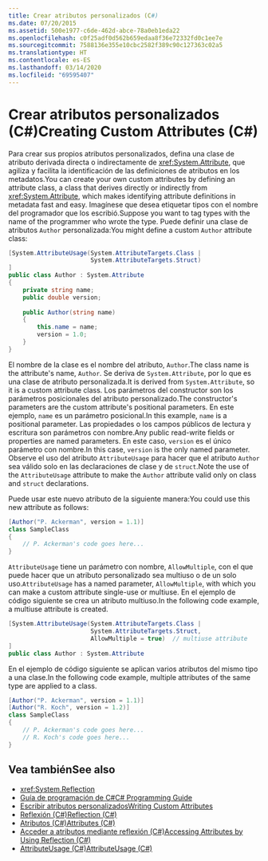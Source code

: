 ```yaml
---
title: Crear atributos personalizados (C#)
ms.date: 07/20/2015
ms.assetid: 500e1977-c6de-462d-abce-78a0eb1eda22
ms.openlocfilehash: c0f25adf0d562b659edaa8f36e72332fd0c1ee7e
ms.sourcegitcommit: 7588136e355e10cbc2582f389c90c127363c02a5
ms.translationtype: HT
ms.contentlocale: es-ES
ms.lasthandoff: 03/14/2020
ms.locfileid: "69595407"
---
```

# <a name="creating-custom-attributes-c"></a><span data-ttu-id="fbe6a-102">Crear atributos personalizados (C#)</span><span class="sxs-lookup"><span data-stu-id="fbe6a-102">Creating Custom Attributes (C#)</span></span>
<span data-ttu-id="fbe6a-103">Para crear sus propios atributos personalizados, defina una clase de atributo derivada directa o indirectamente de <xref:System.Attribute>, que agiliza y facilita la identificación de las definiciones de atributos en los metadatos.</span><span class="sxs-lookup"><span data-stu-id="fbe6a-103">You can create your own custom attributes by defining an attribute class, a class that derives directly or indirectly from <xref:System.Attribute>, which makes identifying attribute definitions in metadata fast and easy.</span></span> <span data-ttu-id="fbe6a-104">Imagínese que desea etiquetar tipos con el nombre del programador que los escribió.</span><span class="sxs-lookup"><span data-stu-id="fbe6a-104">Suppose you want to tag types with the name of the programmer who wrote the type.</span></span> <span data-ttu-id="fbe6a-105">Puede definir una clase de atributos `Author` personalizada:</span><span class="sxs-lookup"><span data-stu-id="fbe6a-105">You might define a custom `Author` attribute class:</span></span>  
  
```csharp  
[System.AttributeUsage(System.AttributeTargets.Class |  
                       System.AttributeTargets.Struct)  
]  
public class Author : System.Attribute  
{  
    private string name;  
    public double version;  
  
    public Author(string name)  
    {  
        this.name = name;  
        version = 1.0;  
    }  
}  
```  
  
 <span data-ttu-id="fbe6a-106">El nombre de la clase es el nombre del atributo, `Author`.</span><span class="sxs-lookup"><span data-stu-id="fbe6a-106">The class name is the attribute's name, `Author`.</span></span> <span data-ttu-id="fbe6a-107">Se deriva de `System.Attribute`, por lo que es una clase de atributo personalizada.</span><span class="sxs-lookup"><span data-stu-id="fbe6a-107">It is derived from `System.Attribute`, so it is a custom attribute class.</span></span> <span data-ttu-id="fbe6a-108">Los parámetros del constructor son los parámetros posicionales del atributo personalizado.</span><span class="sxs-lookup"><span data-stu-id="fbe6a-108">The constructor's parameters are the custom attribute's positional parameters.</span></span> <span data-ttu-id="fbe6a-109">En este ejemplo, `name` es un parámetro posicional.</span><span class="sxs-lookup"><span data-stu-id="fbe6a-109">In this example, `name` is a positional parameter.</span></span> <span data-ttu-id="fbe6a-110">Las propiedades o los campos públicos de lectura y escritura son parámetros con nombre.</span><span class="sxs-lookup"><span data-stu-id="fbe6a-110">Any public read-write fields or properties are named parameters.</span></span> <span data-ttu-id="fbe6a-111">En este caso, `version` es el único parámetro con nombre.</span><span class="sxs-lookup"><span data-stu-id="fbe6a-111">In this case, `version` is the only named parameter.</span></span> <span data-ttu-id="fbe6a-112">Observe el uso del atributo `AttributeUsage` para hacer que el atributo `Author` sea válido solo en las declaraciones de clase y de `struct`.</span><span class="sxs-lookup"><span data-stu-id="fbe6a-112">Note the use of the `AttributeUsage` attribute to make the `Author` attribute valid only on class and `struct` declarations.</span></span>  
  
 <span data-ttu-id="fbe6a-113">Puede usar este nuevo atributo de la siguiente manera:</span><span class="sxs-lookup"><span data-stu-id="fbe6a-113">You could use this new attribute as follows:</span></span>  
  
```csharp  
[Author("P. Ackerman", version = 1.1)]  
class SampleClass  
{  
    // P. Ackerman's code goes here...  
}  
```  
  
 <span data-ttu-id="fbe6a-114">`AttributeUsage` tiene un parámetro con nombre, `AllowMultiple`, con el que puede hacer que un atributo personalizado sea multiuso o de un solo uso.</span><span class="sxs-lookup"><span data-stu-id="fbe6a-114">`AttributeUsage` has a named parameter, `AllowMultiple`, with which you can make a custom attribute single-use or multiuse.</span></span> <span data-ttu-id="fbe6a-115">En el ejemplo de código siguiente se crea un atributo multiuso.</span><span class="sxs-lookup"><span data-stu-id="fbe6a-115">In the following code example, a multiuse attribute is created.</span></span>  
  
```csharp  
[System.AttributeUsage(System.AttributeTargets.Class |  
                       System.AttributeTargets.Struct,  
                       AllowMultiple = true)  // multiuse attribute  
]  
public class Author : System.Attribute  
```  
  
 <span data-ttu-id="fbe6a-116">En el ejemplo de código siguiente se aplican varios atributos del mismo tipo a una clase.</span><span class="sxs-lookup"><span data-stu-id="fbe6a-116">In the following code example, multiple attributes of the same type are applied to a class.</span></span>  
  
```csharp  
[Author("P. Ackerman", version = 1.1)]  
[Author("R. Koch", version = 1.2)]  
class SampleClass  
{  
    // P. Ackerman's code goes here...  
    // R. Koch's code goes here...  
}  
```  
  
## <a name="see-also"></a><span data-ttu-id="fbe6a-117">Vea también</span><span class="sxs-lookup"><span data-stu-id="fbe6a-117">See also</span></span>

- <xref:System.Reflection>
- [<span data-ttu-id="fbe6a-118">Guía de programación de C#</span><span class="sxs-lookup"><span data-stu-id="fbe6a-118">C# Programming Guide</span></span>](../../index.md)
- [<span data-ttu-id="fbe6a-119">Escribir atributos personalizados</span><span class="sxs-lookup"><span data-stu-id="fbe6a-119">Writing Custom Attributes</span></span>](../../../../standard/attributes/writing-custom-attributes.md)
- [<span data-ttu-id="fbe6a-120">Reflexión (C#)</span><span class="sxs-lookup"><span data-stu-id="fbe6a-120">Reflection (C#)</span></span>](../reflection.md)
- [<span data-ttu-id="fbe6a-121">Atributos (C#)</span><span class="sxs-lookup"><span data-stu-id="fbe6a-121">Attributes (C#)</span></span>](./index.md)
- [<span data-ttu-id="fbe6a-122">Acceder a atributos mediante reflexión (C#)</span><span class="sxs-lookup"><span data-stu-id="fbe6a-122">Accessing Attributes by Using Reflection (C#)</span></span>](./accessing-attributes-by-using-reflection.md)
- [<span data-ttu-id="fbe6a-123">AttributeUsage (C#)</span><span class="sxs-lookup"><span data-stu-id="fbe6a-123">AttributeUsage (C#)</span></span>](./attributeusage.md)
